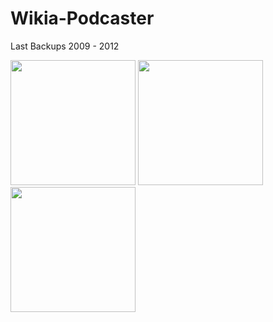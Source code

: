 Wikia-Podcaster
===============

Last Backups 2009 - 2012

<img width="200" src="https://raw.github.com/McCouman/Wikia-Podcaster/master/Cover/Cover-2010/Wikia%20Podcaster.png"> <img width="200" src="https://raw.github.com/McCouman/Wikia-Podcaster/master/Cover/Cover-2011/2.png"> <img width="200" src="https://raw.github.com/McCouman/Wikia-Podcaster/master/Cover/Cover-2012-Spezial/WCP.png">
